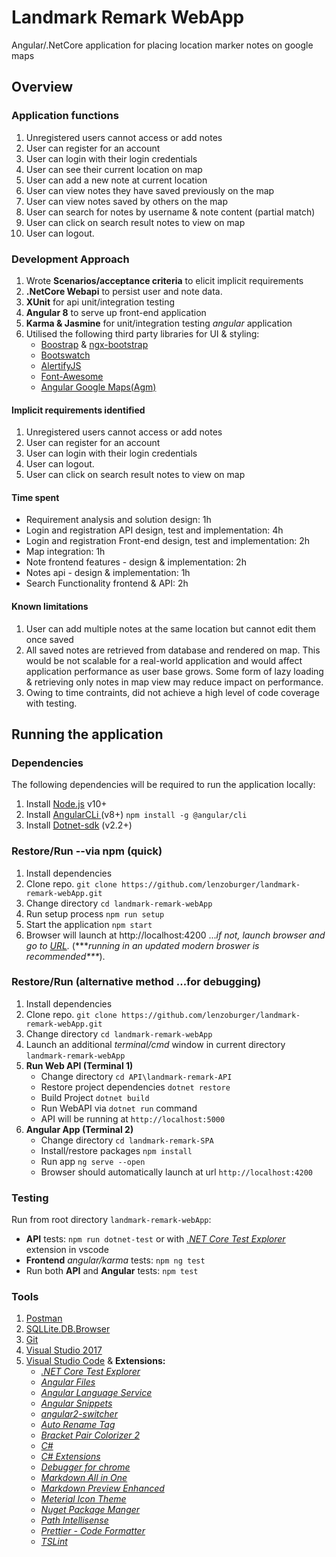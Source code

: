 # Landmark Remark WebApp
Angular/.NetCore application for placing location marker notes on google maps


## Overview
### Application functions
1. Unregistered users cannot access or add notes 
2. User can register for an account
3. User can login with their login credentials
4. User can see their current location on map
5. User can add a new note at current location
6. User can view notes they have saved previously on the map
7. User can view notes saved by others on the map
8. User can search for notes by username & note content (partial match)
9. User can click on search result notes to view on map
10. User can logout.

### Development Approach
1. Wrote **Scenarios/acceptance criteria** to elicit implicit requirements
2. **.NetCore Webapi** to persist user and note data.
3. **XUnit** for api unit/integration testing
4. **Angular 8** to serve up front-end application
5. **Karma & Jasmine** for unit/integration testing _angular_ application
6. Utilised the following third party libraries for UI & styling:
   * [Boostrap](https://getbootstrap.com) & [ngx-bootstrap](https://valor-software.com/ngx-bootstrap/
)
   * [Bootswatch](https://bootswatch.com)
   * [AlertifyJS](https://alertifyjs.com)
   * [Font-Awesome](https://fontawesome.com)
   * [Angular Google Maps(Agm)](https://angular-maps.com)

#### Implicit requirements identified
1. Unregistered users cannot access or add notes 
2. User can register for an account
3. User can login with their login credentials
4. User can logout.
5. User can click on search result notes to view on map

#### Time spent
* Requirement analysis and solution design: 1h
* Login and registration API design, test and implementation: 4h
* Login and registration Front-end design, test and implementation: 2h
* Map integration: 1h
* Note frontend features - design & implementation: 2h
* Notes api - design & implementation: 1h
* Search Functionality frontend & API: 2h

#### Known limitations
1. User can add multiple notes at the same location but cannot edit them once saved
2. All saved notes are retrieved from database and rendered on map. This would be not scalable for a real-world application and would affect application performance as user base grows. Some form of lazy loading & retrieving only notes in map view may reduce impact on performance.
3. Owing to time contraints, did not achieve a high level of code coverage with testing.

## Running the application

### Dependencies
The following dependencies will be required to run the application locally:

1. Install [Node.js](https://nodejs.org/en/download) v10+
2. Install [AngularCLi ](https://cli.angular.io/) (v8+) `npm install -g @angular/cli`
3. Install [Dotnet-sdk](https://dotnet.microsoft.com/download)  (v2.2+)
### Restore/Run --via npm (quick)
1. Install dependencies
2. Clone repo.  `git clone https://github.com/lenzoburger/landmark-remark-webApp.git`
3. Change directory `cd landmark-remark-webApp`
4. Run setup process `npm run setup`
5. Start the application `npm start`
6. Browser will launch at http://localhost:4200 ..._if not, launch browser and go to [URL](http://localhost:4200)._ (****running in an updated modern broswer is recommended\*\*\**).
### Restore/Run (alternative method ...for debugging)
1. Install dependencies
2. Clone repo.  `git clone https://github.com/lenzoburger/landmark-remark-webApp.git`
3. Change directory `cd landmark-remark-webApp`
4. Launch an additional _terminal/cmd_ window in current directory  `landmark-remark-webApp`
5. **Run Web API (Terminal 1)**
   * Change directory `cd API\landmark-remark-API`
   * Restore project dependencies `dotnet restore`
   * Build Project `dotnet build`
   * Run WebAPI via `dotnet run` command
   * API will be running at `http://localhost:5000`
6. **Angular App (Terminal 2)**
   *  Change directory `cd landmark-remark-SPA`
   *  Install/restore packages `npm install`
   *  Run app `ng serve --open`
   *  Browser should automatically launch at url  `http://localhost:4200`
### Testing

Run from root directory `landmark-remark-webApp`:
* **API** tests: `npm run dotnet-test` or with [_.NET Core Test Explorer_](https://marketplace.visualstudio.com/items?itemName=formulahendry.dotnet-test-explorer) extension in vscode
* **Frontend** _angular/karma_ tests: `npm ng test`
* Run both **API** and **Angular** tests: `npm test`

### Tools
1. [Postman](https://www.getpostman.com/downloads)
2. [SQLLite.DB.Browser](https://sqlitebrowser.org/dl)
3. [Git](https://git-scm.com/downloads)
4. [Visual Studio 2017](https://visualstudio.microsoft.com/vs/older-downloads/)
5. [Visual Studio Code](https://code.visualstudio.com/download) & **Extensions:**
   * [_.NET Core Test Explorer_](https://marketplace.visualstudio.com/items?itemName=formulahendry.dotnet-test-explorer)
   * [_Angular Files_](https://marketplace.visualstudio.com/items?itemName=alexiv.vscode-angular2-files)
   * [_Angular Language Service_](https://marketplace.visualstudio.com/items?itemName=Angular.ng-template)
   * [_Angular Snippets_](https://marketplace.visualstudio.com/items?itemName=johnpapa.Angular2)
   * [_angular2-switcher_](https://marketplace.visualstudio.com/items?itemName=infinity1207.angular2-switcher)
   * [_Auto Rename Tag_](https://marketplace.visualstudio.com/items?itemName=formulahendry.auto-rename-tag)
   * [_Bracket Pair Colorizer 2_](https://marketplace.visualstudio.com/items?itemName=CoenraadS.bracket-pair-colorizer-2)
   * [_C#_](https://marketplace.visualstudio.com/items?itemName=ms-vscode.csharp)
   * [_C# Extensions_](https://marketplace.visualstudio.com/items?itemName=jchannon.csharpextensions)
   * [_Debugger for chrome_](https://marketplace.visualstudio.com/items?itemName=msjsdiag.debugger-for-chrome)
   * [_Markdown All in One_](https://marketplace.visualstudio.com/items?itemName=yzhang.markdown-all-in-one)
   * [_Markdown Preview Enhanced_](https://marketplace.visualstudio.com/items?itemName=shd101wyy.markdown-preview-enhanced)
   * [_Meterial Icon Theme_](https://marketplace.visualstudio.com/items?itemName=PKief.material-icon-theme)
   * [_Nuget Package Manger_](https://marketplace.visualstudio.com/items?itemName=jmrog.vscode-nuget-package-manager)
   * [_Path Intellisense_](https://marketplace.visualstudio.com/items?itemName=christian-kohler.path-intellisense)
   * [_Prettier - Code Formatter_](https://marketplace.visualstudio.com/items?itemName=esbenp.prettier-vscode)
   * [_TSLint_](https://marketplace.visualstudio.com/items?itemName=ms-vscode.vscode-typescript-tslint-plugin)
